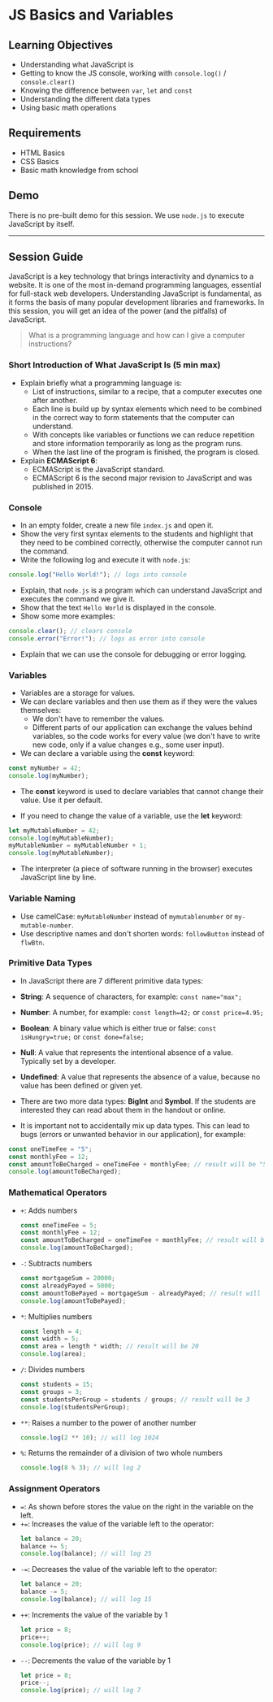# JS Basics and Variables

## Learning Objectives

- Understanding what JavaScript is
- Getting to know the JS console, working with `console.log()` / `console.clear()`
- Knowing the difference between `var`, `let` and `const`
- Understanding the different data types
- Using basic math operations

## Requirements

- HTML Basics
- CSS Basics
- Basic math knowledge from school

## Demo

There is no pre-built demo for this session. We use `node.js` to execute JavaScript by itself.

---

## Session Guide

JavaScript is a key technology that brings interactivity and dynamics to a website. It is one of the most in-demand programming languages, essential for full-stack web developers. Understanding JavaScript is fundamental, as it forms the basis of many popular development libraries and frameworks. In this session, you will get an idea of the power (and the pitfalls) of JavaScript.

> What is a programming language and how can I give a computer instructions?

### Short Introduction of What JavaScript Is (5 min max)

- Explain briefly what a programming language is:
  - List of instructions, similar to a recipe, that a computer executes one after another.
  - Each line is build up by syntax elements which need to be combined in the correct way to form statements that the computer can understand.
  - With concepts like variables or functions we can reduce repetition and store information temporarily as long as the program runs.
  - When the last line of the program is finished, the program is closed.
- Explain **ECMAScript 6**:
  - ECMAScript is the JavaScript standard.
  - ECMAScript 6 is the second major revision to JavaScript and was published in 2015.

### Console

- In an empty folder, create a new file `index.js` and open it.
- Show the very first syntax elements to the students and highlight that they need to be combined correctly, otherwise the computer cannot run the command.
- Write the following log and execute it with `node.js`:

```js
console.log("Hello World!"); // logs into console
```

- Explain, that `node.js` is a program which can understand JavaScript and executes the command we give it.
- Show that the text `Hello World` is displayed in the console.
- Show some more examples:

```js
console.clear(); // clears console
console.error("Error!"); // logs as error into console
```

- Explain that we can use the console for debugging or error logging.

### Variables

- Variables are a storage for values.
- We can declare variables and then use them as if they were the values themselves:
  - We don't have to remember the values.
  - Different parts of our application can exchange the values behind variables, so the code works for every value (we don't have to write new code, only if a value changes e.g., some user input).
- We can declare a variable using the **const** keyword:

```js
const myNumber = 42;
console.log(myNumber);
```

- The **const** keyword is used to declare variables that cannot change their value. Use it per default.

- If you need to change the value of a variable, use the **let** keyword:

```js
let myMutableNumber = 42;
console.log(myMutableNumber);
myMutableNumber = myMutableNumber + 1;
console.log(myMutableNumber);
```

- The interpreter (a piece of software running in the browser) executes JavaScript line by line.

### Variable Naming

- Use camelCase: `myMutableNumber` instead of `mymutablenumber` or `my-mutable-number`.
- Use descriptive names and don't shorten words: `followButton` instead of `flwBtn`.

### Primitive Data Types

- In JavaScript there are 7 different primitive data types:

- **String**: A sequence of characters, for example: `const name="max";`
- **Number**: A number, for example: `const length=42;` or `const price=4.95;`
- **Boolean**: A binary value which is either true or false: `const isHungry=true;` or `const done=false;`
- **Null**: A value that represents the intentional absence of a value. Typically set by a developer.
- **Undefined**: A value that represents the absence of a value, because no value has been defined or given yet.

- There are two more data types: **BigInt** and **Symbol**. If the students are interested they can read about them in the handout or online.

- It is important not to accidentally mix up data types. This can lead to bugs (errors or unwanted behavior in our application), for example:

```js
const oneTimeFee = "5";
const monthlyFee = 12;
const amountToBeCharged = oneTimeFee + monthlyFee; // result will be "512"
console.log(amountToBeCharged);
```

### Mathematical Operators

- `+`: Adds numbers
  ```js
  const oneTimeFee = 5;
  const monthlyFee = 12;
  const amountToBeCharged = oneTimeFee + monthlyFee; // result will be 17
  console.log(amountToBeCharged);
  ```
- `-`: Subtracts numbers
  ```js
  const mortgageSum = 20000;
  const alreadyPayed = 5000;
  const amountToBePayed = mortgageSum - alreadyPayed; // result will be 15000
  console.log(amountToBePayed);
  ```
- `*`: Multiplies numbers
  ```js
  const length = 4;
  const width = 5;
  const area = length * width; // result will be 20
  console.log(area);
  ```
- `/`: Divides numbers
  ```js
  const students = 15;
  const groups = 3;
  const studentsPerGroup = students / groups; // result will be 3
  console.log(studentsPerGroup);
  ```
- `**`: Raises a number to the power of another number
  ```js
  console.log(2 ** 10); // will log 1024
  ```
- `%`: Returns the remainder of a division of two whole numbers
  ```js
  console.log(8 % 3); // will log 2
  ```

### Assignment Operators

- `=`: As shown before stores the value on the right in the variable on the left.
- `+=`: Increases the value of the variable left to the operator:
  ```js
  let balance = 20;
  balance += 5;
  console.log(balance); // will log 25
  ```
- `-=`: Decreases the value of the variable left to the operator:
  ```js
  let balance = 20;
  balance -= 5;
  console.log(balance); // will log 15
  ```
- `++`: Increments the value of the variable by 1
  ```js
  let price = 8;
  price++;
  console.log(price); // will log 9
  ```
- `--`: Decrements the value of the variable by 1
  ```js
  let price = 8;
  price--;
  console.log(price); // will log 7
  ```
